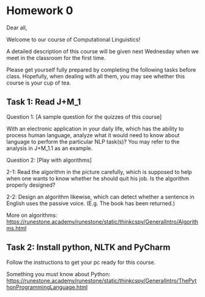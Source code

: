# Homework 0

Dear all,

Welcome to our course of Computational Linguistics! 

A detailed description of this course will be given next Wednesday when we meet in the classroom for the first time. 

Please get yourself fully prepared by completing the following tasks before class. Hopefully, when dealing with all them, you may see whether this course is your cup of tea.

## Task 1: Read J+M_1

Question 1: [A sample question for the quizzes of this course]

With an electronic application in your daily life, which has the ability to process human language, analyze what it would need to know about language to perform the particular NLP task(s)? You may refer to the analysis in J+M_1.1 as an example.

Question 2: [Play with algorithms]

2-1: Read the algorithm in the picture carefully, which is supposed to help when one wants to know whether he should quit his job. Is the algorithm properly designed?

2-2: Design an algorithm likewise, which can detect whether a sentence in English uses the passive voice. (E.g. The book has been returned.)

More on algorithms: https://runestone.academy/runestone/static/thinkcspy/GeneralIntro/Algorithms.html

## Task 2: Install python, NLTK and PyCharm

Follow the instructions to get your pc ready for this course.

Something you must know about Python: https://runestone.academy/runestone/static/thinkcspy/GeneralIntro/ThePythonProgrammingLanguage.html
